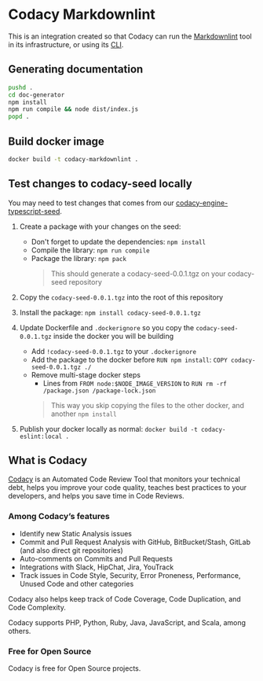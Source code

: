 # Codacy Markdownlint

This is an integration created so that Codacy can run the [Markdownlint](https://github.com/DavidAnson/markdownlint)
tool in its infrastructure, or using its [CLI](https://github.com/codacy/codacy-analysis-cli).

## Generating documentation

```bash
pushd .
cd doc-generator
npm install
npm run compile && node dist/index.js
popd .
```

## Build docker image

```bash
docker build -t codacy-markdownlint .
```

## Test changes to codacy-seed locally
You may need to test changes that comes from our [codacy-engine-typescript-seed](https://github.com/codacy/codacy-engine-typescript-seed).

1. Create a package with your changes on the seed:
    * Don't forget to update the dependencies: `npm install`
    * Compile the library: `npm run compile`
    * Package the library: `npm pack`
        > This should generate a codacy-seed-0.0.1.tgz on your codacy-seed repository

2.  Copy the `codacy-seed-0.0.1.tgz` into the root of this repository

3.  Install the package: `npm install codacy-seed-0.0.1.tgz`

4.  Update Dockerfile and `.dockerignore` so you copy the `codacy-seed-0.0.1.tgz` inside the docker you will be building
    *  Add `!codacy-seed-0.0.1.tgz` to your `.dockerignore`
    *  Add the package to the docker before `RUN npm install`: `COPY codacy-seed-0.0.1.tgz ./`
    *  Remove multi-stage docker steps
        *  Lines from `FROM node:$NODE_IMAGE_VERSION` to `RUN rm -rf /package.json /package-lock.json`
        > This way you skip copying the files to the other docker, and another `npm install`

5.  Publish your docker locally as normal: `docker build -t codacy-eslint:local .`

## What is Codacy

[Codacy](https://www.codacy.com/) is an Automated Code Review Tool that monitors your technical debt, helps you improve your code quality, teaches best practices to your developers, and helps you save time in Code Reviews.

### Among Codacy’s features

- Identify new Static Analysis issues
- Commit and Pull Request Analysis with GitHub, BitBucket/Stash, GitLab (and also direct git repositories)
- Auto-comments on Commits and Pull Requests
- Integrations with Slack, HipChat, Jira, YouTrack
- Track issues in Code Style, Security, Error Proneness, Performance, Unused Code and other categories

Codacy also helps keep track of Code Coverage, Code Duplication, and Code Complexity.

Codacy supports PHP, Python, Ruby, Java, JavaScript, and Scala, among others.

### Free for Open Source

Codacy is free for Open Source projects.
